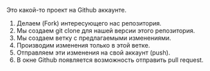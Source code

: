 Это какой-то проект на Github аккаунте.


1. Делаем (Fork) интересующего нас репозитория.
2. Мы создаем git clone для нашей версии этого репозитория.
3. Мы создаем ветку с предлагаемыми изменениями.
4. Производим изменения только в этой ветке.
5. Отправляем эти изменения на свой аккаунт (push).
6. В окне Github появляется возможность отправить pull request.
